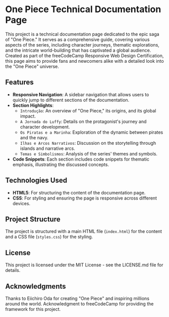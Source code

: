 # One Piece Technical Documentation Page

This project is a technical documentation page dedicated to the epic saga of "One Piece." It serves as a comprehensive guide, covering various aspects of the series, including character journeys, thematic explorations, and the intricate world-building that has captivated a global audience. Created as part of the freeCodeCamp Responsive Web Design Certification, this page aims to provide fans and newcomers alike with a detailed look into the "One Piece" universe.

## Features

- **Responsive Navigation**: A sidebar navigation that allows users to quickly jump to different sections of the documentation.
- **Section Highlights**:
  - `Introdução`: An overview of "One Piece," its origins, and its global impact.
  - `A Jornada do Luffy`: Details on the protagonist's journey and character development.
  - `Os Piratas e a Marinha`: Exploration of the dynamic between pirates and the navy.
  - `Ilhas e Arcos Narrativos`: Discussion on the storytelling through islands and narrative arcs.
  - `Temas e Simbolismos`: Analysis of the series' themes and symbols.
- **Code Snippets**: Each section includes code snippets for thematic emphasis, illustrating the discussed concepts.

## Technologies Used

- **HTML5**: For structuring the content of the documentation page.
- **CSS**: For styling and ensuring the page is responsive across different devices.

## Project Structure

The project is structured with a main HTML file (`index.html`) for the content and a CSS file (`styles.css`) for the styling.

## License
This project is licensed under the MIT License - see the LICENSE.md file for details.

## Acknowledgments
Thanks to Eiichiro Oda for creating "One Piece" and inspiring millions around the world.
Acknowledgment to freeCodeCamp for providing the framework for this project.